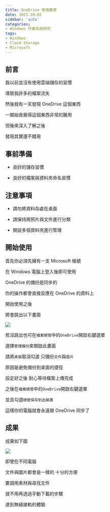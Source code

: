 ```yaml
---
title: OneDrive 使用教學
date: 2021-10-02
sidebar: 'auto'
categories:
- Windows 作業系統研究
tags:
- Windows
- Cloud Storage
- Microsoft
---
```


## 前言

我以前並沒有使用雲端儲存的習慣

導致我許多的檔案流失

然後我有一天發現 OneDrive 這個東西

一開始我覺得這個東西非常的難用

但後來深入了解之後

發現其實還不錯用

## 事前準備

- 良好的儲存習慣

- 良好的檔案與資料夾命名習慣

## 注意事項

- 請勿將資料存處在桌面

- 請保持將照片與文件進行分類

- 開設多個資料夾進行管理

## 開始使用

首先你必須先擁有一支 Microsoft 帳號

在 Windows 電腦上登入後即可使用

OneDrive 的備份是同步的

你的操作都會直接反應在 OneDrive 的資料上

開始使用之後

將會跳出以下畫面

![](https://i.imgur.com/nUYWnM2.png)

若沒跳出也可在`檔案總管`中的`OneDrive`開啟右鍵選單

選擇`管理備份`來開啟此畫面

請將`桌面`取消勾選 只備份`文件`與`圖片`

原因是避免備份到桌面的捷徑

設定好之後 耐心等待檔案上傳完成

之後在`檔案總管`中的`OneDrive`開啟右鍵選單

並且勾選`總是保存到此裝置`

這樣你的電腦就會永遠跟 OneDrive 同步了

## 成果

成果如下圖

![](https://i.imgur.com/bYUY4UX.png)

即使在不同電腦

文件與圖片都會是一樣的 十分的方便

要調用素材與尋找文件

就不用再透過手動下載的步驟

達到無縫接軌的體驗
